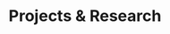 ---
title: Projects & Research
date: 
draft: false
description: 

header:
  description: I do not fear <span class="blue-text">challenges</span>, I embrace them. <span class="blue-text">Learning</span> new skills is always easier and nicer <span class="blue-text">by doing</span> projects.    
  image:
    url: img/work_img.png
    alt_text: Desk
    responsive_sources:
      "848": img/work_848x443.png
      "565": img/work_565x420.png
      "360": img/work_360x318.png
text_groups:
  - name: Research 
    description: <p><span class="default-text bold-text">- "Economic Considerations and Citizens’ Support for the EU&#58; the Eurozone Crisis and Post Crisis Situation"</span> (MA thesis - May 2019)</p><br/></p>In this paper, I explore the link between economic factors and EU support in the period from 2010 to 2017. In particular, I ask whether the European sovereign debt crisis, and the countries’ economic weaknesses associated to it, causes a change in the "driving forces" explaining citizens’ support for the EU. Contrarily to existing studies, this research investigates the temporal dynamics of individuals’ support dividing Europe in regions affected differently by the crisis.</p><br/><p><span class="default-text bold-text">- "La neutralité du net dans l’Union européenne &#58; les enjeux d’une réglementation pour défendre l’accès de tous à tout le réseau Internet"</span> (MA thesis - Aug 2018)</p><br/><p>In this paper (written in French), I analize the EU's regulation on open internet access (2015). In particular, I ask whether this piece of legislation fully addresses the various concerns related to the non respect of net neutrality in the Digital Single Market. Contrarily to the existing literature, I review the guidelines adopted by BEREC (Body of European Regulators for Electronic Communications) and the way they have been enforced by different NRAs (National Regulatory Authorities).</p>
  - name: Projects 
    description: <p><span class="default-text bold-text">- Personal data analyzers</span> (ongoing)</p><br/><p>In 2016, the General Data Protection Regulation (GDPR) was created to harmonise data privacy laws across the EU. This regulation aims at making it easier for users to understand how their personal data are being used. Yet, most of the time, users have very little easy to use tools to understand the amount and type of data they create. <br/><br/>Interactive data narratives can help to make personal data more transparent. With data visualization it's easier for users to realize the type of information one can extrapolate using basic data analysis. The idea behind this project is, therefore, to give to users easy to use personal data anylizers. Its main purpose is not to diverge people from using one peculiar platform, but rather to raise awareness on the magnitude of information we are giving to centralized technological companies&#58; the more data one company can extract from one user, the more it can predict and probably influence (e.g. <a class="blue-text bold-text" href="https://www.theguardian.com/news/2018/may/06/cambridge-analytica-how-turn-clicks-into-votes-christopher-wylie">Cambridge Analytica</a>) users' behaviour.<br/><br/> A first tool analysing data from Whatsapp conversations has been designed. The next steps of this project include the development of data analyzers for other popular platforms and the creation of a website bringing together the different tools and promoting data protection as well as citizens' fundamental freedoms in the digital world.</p><br/><p><span class="default-text bold-text">- This website</span></p><br/><p>I have always been keen on data analysis and data visualization. Going one step further, in June 2020, I decided to create a personal static website from scratch. This experience has been really mindblowing! The potential brought by web design excites me enormously. I'm really looking forward to practice more web development through the creation of another (dynamic this time) website (see "Personal data analyzers" above).</p><br/><p><span class="default-text bold-text">- Garden Network</span></p><br/><p>During my studies at Université catholique de Louvain I co-founded, with three of my best friends, a community startup promoting urban agriculture for students on the university campus.<br/><br/>Starting on our own balcony, we designed and built a vertical kitchen garden made of almost 100% recycled materials (wood pallets,…). Eager to share our experience of urban agriculture, we created a formal structure aiming at bringing together students to build vegetable gardens and share farming tips, seeds,…<br/><br/>In total, more than 700 people participated in the project and around 150 kitchen gardens were built in two years. In that period of time, we also have created several partnerships with public and private actors (for instance, the clothing stores <a class="blue-text bold-text" href="https://www.cameleon.be/fr">Caméléon</a>). In addition, our idea has inspired student projects in other universities in Belgium and abroad.</p><br/><p>Launching video can be found <a class="blue-text bold-text" href="https://www.youtube.com/watch?v=NoFqLiuCqvA">here</a>.</p><br/><p>People talking about us <a class="blue-text bold-text" href="https://www.lesoir.be/art/1185468/article/demain-terre/developpement-durable/2016-04-19/des-potagistes-bac-5-sur-campus">here</a>, <a class="blue-text bold-text" href="https://www.lavenir.net/cnt/dmf20160413_00810876/un-potager-vertical-sur-le-balcon-du-kot">here</a> and also <a class="blue-text bold-text" href="https://www.tvcom.be/video/videosujet_17212.html#gsc.tab=0">here</a>.</p>
  - name: Get in touch
    description: <a class="blue-text bold-text" href="mailto:antoine.alexandre.andre@hotmail.com">antoine.alexandre.andre@hotmail.com</a></p>
    class: line
---